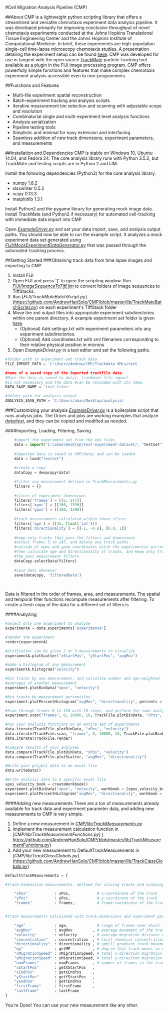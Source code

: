 #Cell Migration Analysis Pipeline (CMP)

##About
CMP is a lightweight python scripting library that offers a streamlined and versatile chemotaxis experiment data analysis pipeline. It was developed primarily for improving conclusive throughput of novel chemotaxis experimemts conducted at the Johns Hopkins Translational Tissue Engineering Center and the Johns Hopkins Institute of Computational Medicine. In brief, these experiments are high-population single-cell time-lapse microscopy chemotaxis studies. A presentation detailing the experiment setup can be found [here](www.google.com).  CMP was developed for use in tangent with the open source [TrackMate](https://github.com/fiji/TrackMate/) particle-tracking tool available as a plugin in the FIJI image processing program. CMP offers powerfully simple functions and features that make complex chemotaxis experiment analysis accessible even to non-programmers.

##Functions and Features
- Multi-file experiment spatial reconstruction
- Batch-experiment tracking and analysis scripts
- Iterative measurement bin selection and scanning with adjustable scope and resolution
- Combinatorial single and multi-experiment level analysis functions
- Analysis serialization
- Pipeline testing tools
- Simplistic and minimal for easy extension and interfacing
- Seamless addition of new track dimensions, experiment parameters, and measurements

##Installation and Dependencies
CMP is stable on Windows 10, Ubuntu 14.04, and Fedora 24. The core analysis library runs with Python 3.5.2, but TrackMate and testing scripts are in Python 2 and IJM.

Install the following dependencies (Python3) for the core analysis library.
- numpy 1.8.2
- xlsxwriter 0.5.2
- scipy 0.13.3
- matplotlib 1.3.1

Install Python2 and the pygame library for generating mock image data.
Install TrackMate (and Python2 if necessary) for automated cell-tracking with immediate data import into CMP.

Open [*ExampleDriver.py*](www.google.com) and set your data import, save, and analysis output paths. You should now be able to run the example script. It analyzes a mock experiment data set generated using [*FIJI/MockExperimentDataGenerator.py*](www.google.com) that was passed through the automated-tracking process.

##Getting Started
###Obtaining track data from time lapse images and importing to CMP
1. Install FIJI
2. Open FIJI and press '[' to open the scripting window. Run [*FIJI/ImageSequenceToTiff.ijm*](https://github.com/AndrewHanSolo/CMP/blob/master/lib/TrackMateBatchScript.py) to convert folders of image sequences to TiffStacks.
3. Run [*FIJI/TrackMateBatchScript.py*] (https://github.com/AndrewHanSolo/CMP/blob/master/lib/TrackMateBatchScript.py) on each experiment's TiffStack folder
4. Move the xml output files into appropriate experiment subdirectories within one parent directory. A example experiment set folder is given [here](www.google.com).
   * (Optional) Add settings.txt with experiment parameters into any experiment subdirectories.
   * (Optional) Add coordinates.txt with xml filenames corresponding to their relative physical position in microns
5. Open *ExampleDriver.py* in a text editor and set the following paths.
```python
#folder path to experiment-set track data
FILE_IMPORT_PATH = 'C:\Users/Andrew/CMP/Trackdata XMLs/test

#name of a saved copy of the imported trackfile data. 
#Once the data is saved to data/, trackmate file import 
#is not necessary and the data #can be reloaded with its name.
DATA_SAVE_NAME = 'test-files'

#folder path for analysis output
ANALYSIS_SAVE_PATH = 'C:\Users/ahan/Desktop/analysis/
```

###Customizing your analysis
[*ExampleDriver.py*](www.google.com) is a boilerplate script that runs analysis jobs. The Driver and jobs are working examples that analyze [*data/test*](www.google.com), and they can be copied and modified as needed.

####Importing, Loading, Filtering, Saving
```python
	#import the experiment set from the xml files 
	data = import("C:\ahan\Desktop\test-experiment-dataset/, "testset") #path and savename.
	
	#imported data is saved to CMP/data/ and can be loaded
	data = load("testset")
	
	#create a copy 
	dataCopy = deepcopy(data)

	#filter any measurement defined in TrackMeasurements.py
	filters = {}
	
	#slices of experiment dimensions
	filters['frames'] = [[5, 147]]
	filters['xpos'] = [[100, 1390]]
	filters['ypos'] = [[100, 1390]]
	
	#track measurements calculated within those slices
	filters['age'] = [[15, float('inf')]]
	filters['directionality'] = [[-1, -0.8], [0.8, 1]]
	
	#keep only tracks that pass the filters and dimensions
	#select frames 5 to 147, and delete any track paths 
	#outside of xpos and ypox coordinates witih the experimentin microns.
	#then calculate age and directionality of tracks, and keep only tracks
	#the pass measurement filters
	dataCopy.selectData(filters)
	
	#save data whenever
	save(dataCopy, 'filteredData')
	
	
```

Data is filtered in the order of frames, area, and measurements. The spatial and temporal filter functions recompute measurements after filtering. To create a fresh copy of the data for a different set of filters is

####Analyzing
```python
#select only one experiment to analyze
experimentA = data.experiments['experimentA']

#render the experiment
render(experimentA)

#plotScatter can be given 2 or 3 measurements to visualize
experimentA.plotScatter("xStartPos", "yStartPos", "avgMov")

#make a histogram of any measurement
experimentA.histogram("velocity")

#bin tracks by one measurement, and calculate number and age-weighted
#averages of another measurement
experiment.plotBinData("xpos", "velocity")

#bin tracks by measurement percentiles
experiment.plotPercentHistogram("avgMov", "directionality", percents = [0, 25, 75, 90, 100])

#Scan through frames 0 to 150 with 10 steps, and perform the same analysis as above.
experiment.scan("frames", 0, 10000, 10, TrackFile.plotBinData, "xPos", "velocity")

#Run your analysis functions on an entire set of experiments
data.iterate(TrackFile.plotBinData, "xPos", "velocity")
data.iterate(TrackFile.scan, "frames", 0, 10000, 10, TrackFile.plotBinData, "xPos", "velocity")
data.iterate(TrackFile.render)

#Compare results of your analyses
data.compare(TrackFile.plotBinData, "xPos", "velocity")
data.compare(TrackFile.plotScatter, "avgMov", "directionality")

#Write your project data to an excel file
data.writeData()

#Write analysis data to a specific excel file
xpos_velocity_book = createWorkbook()
experiment.plotBinData("xpos", "velocity", workbook = [xpos_velocity_book, "plotBinData"])
experiment.plotPercentHistogram("avgMov", "directionality", workbook = [xpos_velocity_book, "percHist"])
```

####Adding new measurements
There are a ton of measurements already available for track data and experiment parameter data, and adding new measurements to CMP is very simple.

1. Define a new measurement in [*CMP/lib/TrackMeasurements.py*](https://github.com/AndrewHanSolo/CMP/blob/master/lib/TrackMeasurements.py)
2. Implement the measurement calculation function in [*CMP/lib/TrackMeasurementFunctions.py*] ( https://github.com/AndrewHanSolo/CMP/blob/master/lib/TrackMeasurementFunctions.py)
3. Add your new measurement to DefaultTrackMeasurements in [*CMP/lib/TrackClassGlobals.py*] (https://github.com/AndrewHanSolo/CMP/blob/master/lib/TrackClassGlobals.py)

```python
DefaultTrackMeasurements = {

#track-dimensions measurements. defined for slicing tracks and scanning

	"xPos"            : xPos,            # x-coordinate of the track
	"yPos"            : yPos,            # y-coordinate of the track
	"frames"          : frames,          # frame-coordinate of the track


#track measurements calculated with track-dimensions and experiment parameters

	"age"             : age,             # range of frames over which track exists
	"avgMov"          : avgMov         , # average movement of the track per frame
	"velocity"        : velocity       , # average migration distance of the track per frame
	"concentration"   : concentration  , # local chemical concentration of xStartPos
	"directionality"  : directionality , # uphill gradient track movement / total track movement
	"mp"              : getMP          , # degree that track moves in one direction
	"xMigrationSpeed" : xMigrationSpeed, # total x-direction migration distance
	"yMigrationSpeed" : yMigrationSpeed, # total y-direciton migration distance
	"numFrames"       : numFrames      , # number of frames in the track
	"xStartPos"       : getXStartPos   , 
	"xEndPos"         : getXEndPos     ,
	"yStartPos"       : getYStartPos   ,
	"yEndPos"         : getYEndPos     ,
	"firstFrame"      : firstFrame     ,
	"lastFrame"       : lastFrame  
}

```
You're Done! You can use your new measurement like any other.


